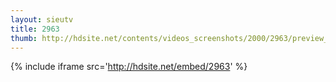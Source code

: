 ```yaml
---
layout: sieutv
title: 2963
thumb: http://hdsite.net/contents/videos_screenshots/2000/2963/preview_360p.mp4.jpg
---
```

{% include iframe src='http://hdsite.net/embed/2963' %}
 
